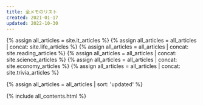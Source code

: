 ```yaml
---
title: 全メモのリスト
created: 2021-01-17
updated: 2022-10-30
---
```

{% assign all_articles = site.it_articles %}
{% assign all_articles = all_articles | concat: site.life_articles %}
{% assign all_articles = all_articles | concat: site.reading_articles %}
{% assign all_articles = all_articles | concat: site.science_articles %}
{% assign all_articles = all_articles | concat: site.economy_articles %}
{% assign all_articles = all_articles | concat: site.trivia_articles %}

{% assign all_articles = all_articles | sort: 'updated' %}

{% include all_contents.html %}

